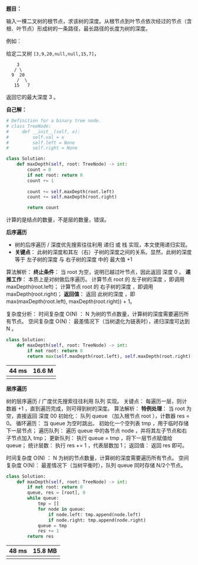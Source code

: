 **题目：**


输入一棵二叉树的根节点，求该树的深度。从根节点到叶节点依次经过的节点（含根、叶节点）形成树的一条路径，最长路径的长度为树的深度。

例如：

给定二叉树 `[3,9,20,null,null,15,7]`，

```
    3
   / \
  9  20
    /  \
   15   7
```

返回它的最大深度 3 。



**自己解：**

```python
# Definition for a binary tree node.
# class TreeNode:
#     def __init__(self, x):
#         self.val = x
#         self.left = None
#         self.right = None

class Solution:
    def maxDepth(self, root: TreeNode) -> int:
        count = 0
        if not root: return 0
        count += 1
        
        count += self.maxDepth(root.left)
        count += self.maxDepth(root.right)

        return count
```

计算的是结点的数量，不是层的数量，错误。





**后序遍历**

- 树的后序遍历 / 深度优先搜索往往利用 递归 或 栈 实现，本文使用递归实现。
- **关键点**： 此树的深度和其左（右）子树的深度之间的关系。显然，此树的深度 等于 左子树的深度 与 右子树的深度 中的 最大值 +1 

算法解析：
**终止条件**： 当 root 为空，说明已越过叶节点，因此返回 深度 0 。
**递推工作**： 本质上是对树做后序遍历。
计算节点 root 的 左子树的深度 ，即调用 maxDepth(root.left)；
计算节点 root 的 右子树的深度 ，即调用 maxDepth(root.right)；
**返回值**： 返回 此树的深度 ，即 max(maxDepth(root.left), maxDepth(root.right)) + 1。

复杂度分析：
时间复杂度 O(N) ： N 为树的节点数量，计算树的深度需要遍历所有节点。
空间复杂度 O(N)： 最差情况下（当树退化为链表时），递归深度可达到 N 。

```python
class Solution:
    def maxDepth(self, root: TreeNode) -> int:
        if not root: return 0
        return max(self.maxDepth(root.left), self.maxDepth(root.right)) + 1
```

| 44 ms | 16.6 M |
| ----- | ------ |
|       |        |



**层序遍历**

树的层序遍历 / 广度优先搜索往往利用 队列 实现。
关键点： 每遍历一层，则计数器 +1 ，直到遍历完成，则可得到树的深度。
算法解析：
**特例处理**： 当 root 为空，直接返回 深度 00 
初始化： 队列 queue （加入根节点 root ），计数器 res = 0。
循环遍历： 当 queue 为空时跳出。
初始化一个空列表 tmp ，用于临时存储下一层节点；
遍历队列： 遍历 queue 中的各节点 node ，并将其左子节点和右子节点加入 tmp；
更新队列： 执行 queue = tmp ，将下一层节点赋值给 queue；
统计层数： 执行 res += 1 ，代表层数加 1；
返回值： 返回 res 即可。

时间复杂度 O(N) ： N 为树的节点数量，计算树的深度需要遍历所有节点。
空间复杂度 O(N)： 最差情况下（当树平衡时），队列 queue 同时存储 N/2个节点。

```python
class Solution:
    def maxDepth(self, root: TreeNode) -> int:
        if not root: return 0
        queue, res = [root], 0
        while queue:
            tmp = []
            for node in queue:
                if node.left: tmp.append(node.left)
                if node.right: tmp.append(node.right)
            queue = tmp
            res += 1
        return res
```

| 48 ms | 15.8 MB |
| ----- | ------- |
|       |         |